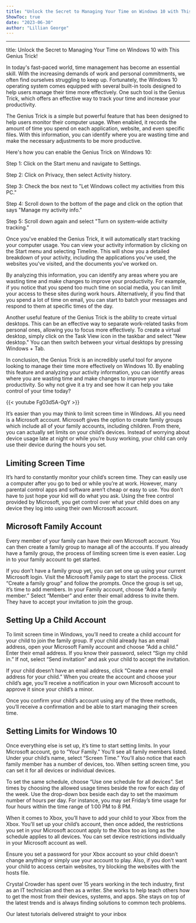 ```yaml
---
title: "Unlock the Secret to Managing Your Time on Windows 10 with This Genius Trick!"
ShowToc: true 
date: "2023-06-30"
author: "Lillian George"
---
```

*****
title: Unlock the Secret to Managing Your Time on Windows 10 with This Genius Trick!

In today's fast-paced world, time management has become an essential skill. With the increasing demands of work and personal commitments, we often find ourselves struggling to keep up. Fortunately, the Windows 10 operating system comes equipped with several built-in tools designed to help users manage their time more effectively. One such tool is the Genius Trick, which offers an effective way to track your time and increase your productivity.

The Genius Trick is a simple but powerful feature that has been designed to help users monitor their computer usage. When enabled, it records the amount of time you spend on each application, website, and even specific files. With this information, you can identify where you are wasting time and make the necessary adjustments to be more productive.

Here's how you can enable the Genius Trick on Windows 10:

Step 1: Click on the Start menu and navigate to Settings.

Step 2: Click on Privacy, then select Activity history.

Step 3: Check the box next to "Let Windows collect my activities from this PC."

Step 4: Scroll down to the bottom of the page and click on the option that says "Manage my activity info."

Step 5: Scroll down again and select "Turn on system-wide activity tracking."

Once you've enabled the Genius Trick, it will automatically start tracking your computer usage. You can view your activity information by clicking on the Start menu and selecting Timeline. This will show you a detailed breakdown of your activity, including the applications you've used, the websites you've visited, and the documents you've worked on.

By analyzing this information, you can identify any areas where you are wasting time and make changes to improve your productivity. For example, if you notice that you spend too much time on social media, you can limit your access to these sites during work hours. Alternatively, if you find that you spend a lot of time on email, you can start to batch your messages and respond to them at specific times of the day.

Another useful feature of the Genius Trick is the ability to create virtual desktops. This can be an effective way to separate work-related tasks from personal ones, allowing you to focus more effectively. To create a virtual desktop, simply click on the Task View icon in the taskbar and select "New desktop." You can then switch between your virtual desktops by pressing Windows + Tab.

In conclusion, the Genius Trick is an incredibly useful tool for anyone looking to manage their time more effectively on Windows 10. By enabling this feature and analyzing your activity information, you can identify areas where you are wasting time and make changes to improve your productivity. So why not give it a try and see how it can help you take control of your time today?

{{< youtube Fg03d5A-0gY >}} 



It’s easier than you may think to limit screen time in Windows. All you need is a Microsoft account. Microsoft gives the option to create family groups which include all of your family accounts, including children. From there, you can actually set limits on your child’s devices. Instead of worrying about device usage late at night or while you’re busy working, your child can only use their device during the hours you set.
 
## Limiting Screen Time
 
It’s hard to constantly monitor your child’s screen time. They can easily use a computer after you go to bed or while you’re at work. However, many parental control apps and software aren’t cheap or easy to use. You don’t have to just hope your kid will do what you ask. Using the free control provided by Microsoft, you get control over what your child does on any device they log into using their own Microsoft account.
 
## Microsoft Family Account
 
Every member of your family can have their own Microsoft account. You can then create a family group to manage all of the accounts. If you already have a family group, the process of limiting screen time is even easier. Log in to your family account to get started.
 
If you don’t have a family group yet, you can set one up using your current Microsoft login. Visit the Microsoft Family page to start the process. Click “Create a family group” and follow the prompts. Once the group is set up, it’s time to add members. In your Family account, choose “Add a family member.” Select “Member” and enter their email address to invite them. They have to accept your invitation to join the group.
 
## Setting Up a Child Account
 
To limit screen time in Windows, you’ll need to create a child account for your child to join the family group. If your child already has an email address, open your Microsoft Family account and choose “Add a child.” Enter their email address. If you know their password, select “Sign my child in.” If not, select “Send invitation” and ask your child to accept the invitation.
 
If your child doesn’t have an email address, click “Create a new email address for your child.” When you create the account and choose your child’s age, you’ll receive a notification in your own Microsoft account to approve it since your child’s a minor.
 
Once you confirm your child’s account using any of the three methods, you’ll receive a confirmation and be able to start managing their screen time.
 
## Setting Limits for Windows 10
 
Once everything else is set up, it’s time to start setting limits. In your Microsoft account, go to “Your Family.” You’ll see all family members listed. Under your child’s name, select “Screen Time.” You’ll also notice that each family member has a number of devices, too. When setting screen time, you can set it for all devices or individual devices.
 
To set the same schedule, choose “Use one schedule for all devices”. Set times by choosing the allowed usage times beside the row for each day of the week. Use the drop-down box beside each day to set the maximum number of hours per day. For instance, you may set Friday’s time usage for four hours within the time range of 1:00 PM to 8 PM.
 
When it comes to Xbox, you’ll have to add your child to your Xbox from the Xbox. You’ll set up your child’s account, then once added, the restrictions you set in your Microsoft account apply to the Xbox too as long as the schedule applies to all devices. You can set device restrictions individually in your Microsoft account as well.
 
Ensure you set a password for your Xbox account so your child doesn’t change anything or simply use your account to play. Also, if you don’t want your child to access certain websites, try blocking the websites with the hosts file.
 
Crystal Crowder has spent over 15 years working in the tech industry, first as an IT technician and then as a writer.  She works to help teach others how to get the most from their devices, systems, and apps. She stays on top of the latest trends and is always finding solutions to common tech problems.
 
Our latest tutorials delivered straight to your inbox




